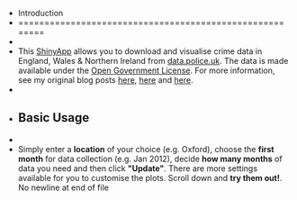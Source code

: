 +  Introduction
+	========================================================
+	
+	This <a href="http://shinyapps.io?kid=2B7XZ" target="_blank">ShinyApp</a> allows you to download and visualise crime data in England, Wales & Northern Ireland from <a href="http://data.police.uk" target="_blank">data.police.uk</a>. The data is made available under the <a href="http://www.nationalarchives.gov.uk/doc/open-government-licence/version/2/" target="_blank">Open Government License</a>. For more information, see my original blog posts <a href="http://bit.ly/bib_crimemap_blog1" target="_blank">here</a>, <a href="http://bit.ly/bib_crimemap_blog2" target="_blank">here</a> and <a href="http://bit.ly/bib_crimemap_blog3" target="_blank">here</a>.
+	
+	## Basic Usage
+	
+	Simply enter a <b>location</b> of your choice (e.g. Oxford), choose the <b>first month</b> for data collection (e.g. Jan 2012), decide <b>how many months</b> of data you need and then click <b>"Update"</b>. There are more settings available for you to customise the plots. Scroll down and <b>try them out!</b>.
 	 No newline at end of file
 	
